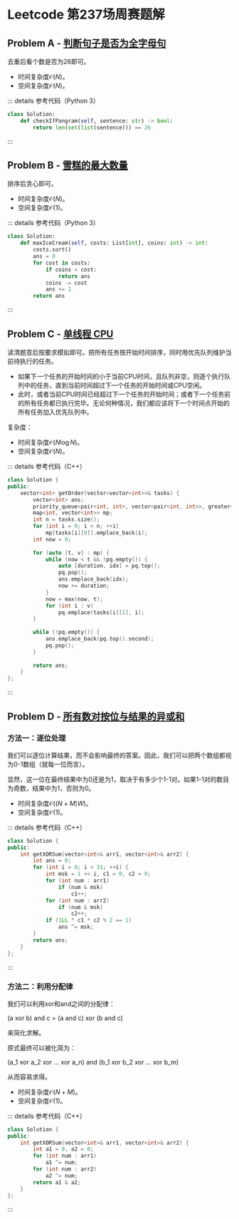 # Leetcode 第237场周赛题解

## Problem A - [判断句子是否为全字母句](https://leetcode.cn/problems/check-if-the-sentence-is-pangram/)

去重后看个数是否为26即可。

- 时间复杂度$\mathcal{O}(N)$。
- 空间复杂度$\mathcal{O}(N)$。

::: details 参考代码（Python 3）

```python
class Solution:
    def checkIfPangram(self, sentence: str) -> bool:
        return len(set(list(sentence))) == 26
```

:::

## Problem B - [雪糕的最大数量](https://leetcode.cn/problems/maximum-ice-cream-bars/)

排序后贪心即可。

- 时间复杂度$\mathcal{O}(N)$。
- 空间复杂度$\mathcal{O}(1)$。

::: details 参考代码（Python 3）

```python
class Solution:
    def maxIceCream(self, costs: List[int], coins: int) -> int:
        costs.sort()
        ans = 0
        for cost in costs:
            if coins < cost:
                return ans
            coins -= cost
            ans += 1
        return ans
```

:::

## Problem C - [单线程 CPU](https://leetcode.cn/problems/single-threaded-cpu/)

读清题意后按要求模拟即可。把所有任务按开始时间排序，同时用优先队列维护当前待执行的任务。

- 如果下一个任务的开始时间的小于当前CPU时间，且队列非空，则逐个执行队列中的任务，直到当前时间超过下一个任务的开始时间或CPU空闲。
- 此时，或者当前CPU时间已经超过下一个任务的开始时间；或者下一个任务前的所有任务都已执行完毕。无论何种情况，我们都应该将下一个时间点开始的所有任务加入优先队列中。

复杂度：
- 时间复杂度$\mathcal{O}(N\log N)$。
- 空间复杂度$\mathcal{O}(N)$。

::: details 参考代码（C++）

```cpp
class Solution {
public:
    vector<int> getOrder(vector<vector<int>>& tasks) {
        vector<int> ans;
        priority_queue<pair<int, int>, vector<pair<int, int>>, greater<>> pq;
        map<int, vector<int>> mp;
        int n = tasks.size();
        for (int i = 0; i < n; ++i)
            mp[tasks[i][0]].emplace_back(i);
        int now = 0;
        
        for (auto [t, v] : mp) {
            while (now < t && !pq.empty()) {
                auto [duration, idx] = pq.top();
                pq.pop();
                ans.emplace_back(idx);
                now += duration;
            }
            now = max(now, t);
            for (int i : v) 
                pq.emplace(tasks[i][1], i);
        }
        
        while (!pq.empty()) {
            ans.emplace_back(pq.top().second);
            pq.pop();
        }
        
        return ans;
    }
};
```

:::

## Problem D - [所有数对按位与结果的异或和](https://leetcode.cn/problems/find-xor-sum-of-all-pairs-bitwise-and/)

### 方法一：逐位处理

我们可以逐位计算结果，而不会影响最终的答案。因此，我们可以把两个数组都视为0-1数组（就每一位而言）。

显然，这一位在最终结果中为0还是为1，取决于有多少个1-1对。如果1-1对的数目为奇数，结果中为1，否则为0。

- 时间复杂度$\mathcal{O}((N+M)W)$。
- 空间复杂度$\mathcal{O}(1)$。

::: details 参考代码（C++）

```cpp
class Solution {
public:
    int getXORSum(vector<int>& arr1, vector<int>& arr2) {
        int ans = 0;
        for (int i = 0; i < 31; ++i) {
            int msk = 1 << i, c1 = 0, c2 = 0;
            for (int num : arr1)
                if (num & msk)
                    c1++;
            for (int num : arr2)
                if (num & msk)
                    c2++;
            if (1LL * c1 * c2 % 2 == 1)
                ans ^= msk;
        }
        return ans;
    }
};
```

:::

### 方法二：利用分配律

我们可以利用xor和and之间的分配律：

(a xor b) and c = (a and c) xor (b and c)

来简化求解。

原式最终可以被化简为：

(a_1 xor a_2 xor … xor a_n) and (b_1 xor b_2 xor … xor b_m)

从而容易求得。

- 时间复杂度$\mathcal{O}(N+M)$。
- 空间复杂度$\mathcal{O}(1)$。

::: details 参考代码（C++）

```cpp
class Solution {
public:
    int getXORSum(vector<int>& arr1, vector<int>& arr2) {
        int a1 = 0, a2 = 0;
        for (int num : arr1)
            a1 ^= num;
        for (int num : arr2)
            a2 ^= num;
        return a1 & a2;
    }
};
```

:::


<Utterances />
